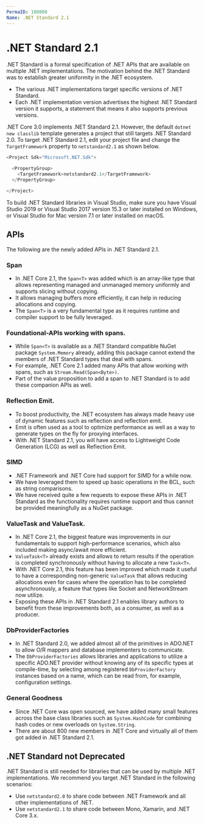 ```yaml
---
PermaID: 100000
Name: .NET Standard 2.1
---
```


# .NET Standard 2.1

.NET Standard is a formal specification of .NET APIs that are available on multiple .NET implementations. The motivation behind the .NET Standard was to establish greater uniformity in the .NET ecosystem. 

 - The various .NET implementations target specific versions of .NET Standard. 
 - Each .NET implementation version advertises the highest .NET Standard version it supports, a statement that means it also supports previous versions. 

.NET Core 3.0 implements .NET Standard 2.1. However, the default `dotnet new classlib` template generates a project that still targets .NET Standard 2.0. To target .NET Standard 2.1, edit your project file and change the `TargetFramework` property to `netstandard2.1` as shown below.

```csharp
<Project Sdk="Microsoft.NET.Sdk">

  <PropertyGroup>
    <TargetFramework>netstandard2.1</TargetFramework>
  </PropertyGroup>

</Project>
```

To build .NET Standard libraries in Visual Studio, make sure you have Visual Studio 2019 or Visual Studio 2017 version 15.3 or later installed on Windows, or Visual Studio for Mac version 7.1 or later installed on macOS.

## APIs

The following are the newly added APIs in .NET Standard 2.1.

### Span<T>

 - In .NET Core 2.1, the `Span<T>` was added which is an array-like type that allows representing managed and unmanaged memory uniformly and supports slicing without copying. 
 - It allows managing buffers more efficiently, it can help in reducing allocations and copying. 
 - The `Span<T>` is a very fundamental type as it requires runtime and compiler support to be fully leveraged. 

### Foundational-APIs working with spans. 

 - While `Span<T>` is available as a .NET Standard compatible NuGet package `System.Memory` already, adding this package cannot extend the members of .NET Standard types that deal with spans. 
 - For example, .NET Core 2.1 added many APIs that allow working with spans, such as `Stream.Read(Span<Byte>)`. 
 - Part of the value proposition to add a span to .NET Standard is to add these companion APIs as well.

### Reflection Emit. 

 - To boost productivity, the .NET ecosystem has always made heavy use of dynamic features such as reflection and reflection emit. 
 - Emit is often used as a tool to optimize performance as well as a way to generate types on the fly for proxying interfaces. 
 - With .NET Standard 2.1, you will have access to Lightweight Code Generation (LCG) as well as Reflection Emit. 

### SIMD

 - .NET Framework and .NET Core had support for SIMD for a while now. 
 - We have leveraged them to speed up basic operations in the BCL, such as string comparisons. 
 - We have received quite a few requests to expose these APIs in .NET Standard as the functionality requires runtime support and thus cannot be provided meaningfully as a NuGet package.

### ValueTask and ValueTask<T>. 

 - In .NET Core 2.1, the biggest feature was improvements in our fundamentals to support high-performance scenarios, which also included making async/await more efficient. 
 - `ValueTask<T>` already exists and allows to return results if the operation is completed synchronously without having to allocate a new `Task<T>`. 
 - With .NET Core 2.1, this feature has been improved which made it useful to have a corresponding non-generic `ValueTask` that allows reducing allocations even for cases where the operation has to be completed asynchronously, a feature that types like Socket and NetworkStream now utilize. 
 - Exposing these APIs in .NET Standard 2.1 enables library authors to benefit from these improvements both, as a consumer, as well as a producer.

### DbProviderFactories 

 - In .NET Standard 2.0, we added almost all of the primitives in ADO.NET to allow O/R mappers and database implementers to communicate. 
 - The `DbProviderFactories` allows libraries and applications to utilize a specific ADO.NET provider without knowing any of its specific types at compile-time, by selecting among registered `DbProviderFactory` instances based on a name, which can be read from, for example, configuration settings.

### General Goodness

 - Since .NET Core was open sourced, we have added many small features across the base class libraries such as `System.HashCode` for combining hash codes or new overloads on `System.String`. 
 - There are about 800 new members in .NET Core and virtually all of them got added in .NET Standard 2.1.

## .NET Standard not Deprecated

.NET Standard is still needed for libraries that can be used by multiple .NET implementations. We recommend you target .NET Standard in the following scenarios:

 - Use `netstandard2.0` to share code between .NET Framework and all other implementations of .NET.
 - Use `netstandard2.1` to share code between Mono, Xamarin, and .NET Core 3.x.